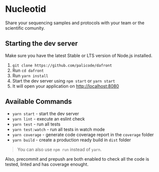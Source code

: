 # Nucleotid

Share your sequencing samples and protocols with your team or the scientific comunity.

## Starting the dev server

Make sure you have the latest Stable or LTS version of Node.js installed.

1. `git clone https://github.com/palicode/dafront`
2. Run `cd dafront`
2. Run `yarn install`
3. Start the dev server using `npm start` or `yarn start`
3. It will open your application on [http://localhost:8080](http://localhost:8080)

## Available Commands

- `yarn start` - start the dev server
- `yarn lint` - execute an eslint check
- `yarn test` - run all tests
- `yarn test:watch` - run all tests in watch mode
- `yarn coverage` - generate code coverage report in the `coverage` folder
- `yarn build` - create a production ready build in `dist` folder


> You can also use `npm run` instead of `yarn`.

Also, precommit and prepush are both enabled to check all the code is tested, linted and has coverage enought.

